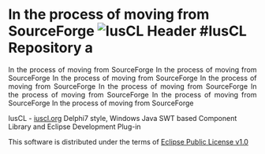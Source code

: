 In the process of moving from SourceForge
![IusCL Header](https://github.com/iuscl-ide/IusCL/raw/master/docs/gh/IusCLGHHeader.gif)
#**IusCL Repository**
a
=
<p align="justify">In the process of moving from SourceForge In the process of moving from SourceForge In the process of moving from SourceForge In the process of moving from SourceForge In the process of moving from SourceForge In the process of moving from SourceForge In the process of moving from SourceForge In the process of moving from SourceForge
</p>

IusCL - [iuscl.org](http://iuscl.org)
Delphi7 style, Windows Java SWT based Component Library and Eclipse Development Plug-in

This software is distributed under the terms of [Eclipse Public License v1.0](http://www.eclipse.org/org/documents/epl-v10.html)

